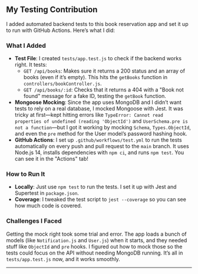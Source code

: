 ## My Testing Contribution

I added automated backend tests to this book reservation app and set it up to run with GitHub Actions. Here’s what I did:

### What I Added

- **Test File**: I created `tests/app.test.js` to check if the backend works right. It tests:
  - `GET /api/books`: Makes sure it returns a 200 status and an array of books (even if it’s empty). This hits the `getBooks` function in `controllers/bookController.js`.
  - `GET /api/books/:id`: Checks that it returns a 404 with a "Book not found" message for a fake ID, testing the `getBook` function.
- **Mongoose Mocking**: Since the app uses MongoDB and I didn’t want tests to rely on a real database, I mocked Mongoose with Jest. It was tricky at first—kept hitting errors like `TypeError: Cannot read properties of undefined (reading 'ObjectId')` and `UserSchema.pre is not a function`—but I got it working by mocking `Schema`, `Types.ObjectId`, and even the `pre` method for the User model’s password hashing hook.
- **GitHub Actions**: I set up `.github/workflows/test.yml` to run the tests automatically on every push and pull request to the `main` branch. It uses Node.js 14, installs dependencies with `npm ci`, and runs `npm test`. You can see it in the "Actions" tab!

### How to Run It

- **Locally**: Just use `npm test` to run the tests. I set it up with Jest and Supertest in `package.json`.
- **Coverage**: I tweaked the test script to `jest --coverage` so you can see how much code is covered.

### Challenges I Faced

Getting the mock right took some trial and error. The app loads a bunch of models (like `Notification.js` and `User.js`) when it starts, and they needed stuff like `ObjectId` and `pre` hooks. I figured out how to mock those so the tests could focus on the API without needing MongoDB running. It’s all in `tests/app.test.js` now, and it works smoothly.

---

